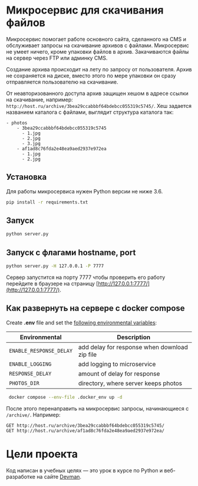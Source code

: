 # Микросервис для скачивания файлов

Микросервис помогает работе основного сайта, сделанного на CMS и обслуживает
запросы на скачивание архивов с файлами. Микросервис не умеет ничего, кроме упаковки файлов
в архив. Закачиваются файлы на сервер через FTP или админку CMS.

Создание архива происходит на лету по запросу от пользователя. Архив не сохраняется на диске, вместо этого по мере упаковки он сразу отправляется пользователю на скачивание.

От неавторизованного доступа архив защищен хешом в адресе ссылки на скачивание, например: `http://host.ru/archive/3bea29ccabbbf64bdebcc055319c5745/`. Хеш задается названием каталога с файлами, выглядит структура каталога так:

```
- photos
    - 3bea29ccabbbf64bdebcc055319c5745
      - 1.jpg
      - 2.jpg
      - 3.jpg
    - af1ad8c76fda2e48ea9aed2937e972ea
      - 1.jpg
      - 2.jpg
```


## Установка

Для работы микросервиса нужен Python версии не ниже 3.6.

```bash
pip install -r requirements.txt
```

## Запуск
```bash
python server.py
```

## Запуск с флагами hostname, port
```bash
python server.py -H 127.0.0.1 -P 7777
```

Сервер запустится на порту 7777 чтобы проверить его работу перейдите в браузере на страницу [http://127.0.0.1:7777/](http://127.0.0.1:7777/).

## Как развернуть на сервере с docker compose

Create **.env** file and set the <ins>following environmental variables</ins>:  

| Environmental          | Description                                       |
|------------------------|---------------------------------------------------|
| `ENABLE_RESPONSE_DELAY`| add delay for response when download zip file     |       
| `ENABLE_LOGGING`       | add logging to microservice                       |      
| `RESPONSE_DELAY`       | amount of delay for response                      |
| `PHOTOS_DIR`           | directory, where server keeps photos              |

```bash
 docker compose --env-file .docker_env up -d
 ```

После этого перенаправить на микросервис запросы, начинающиеся с `/archive/`. Например:

```
GET http://host.ru/archive/3bea29ccabbbf64bdebcc055319c5745/
GET http://host.ru/archive/af1ad8c76fda2e48ea9aed2937e972ea/
```

# Цели проекта

Код написан в учебных целях — это урок в курсе по Python и веб-разработке на сайте [Devman](https://dvmn.org).
